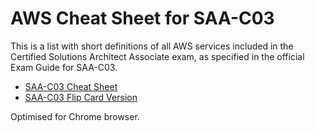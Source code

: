 # AWS Cheat Sheet for SAA-C03
This is a list with short definitions of all AWS services included in the Certified Solutions Architect Associate exam, as specified in the official Exam Guide for SAA-C03. 

* [SAA-C03 Cheat Sheet](https://perqa.github.io/aws/cheatsheet/)
* [SAA-C03 Flip Card Version](https://perqa.github.io/aws/cheatsheet/?flip)

Optimised for Chrome browser.